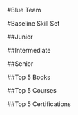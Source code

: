 #Blue Team

#Baseline Skill Set

##Junior

##Intermediate

##Senior

##Top 5 Books

##Top 5 Courses

##Top 5 Certifications
